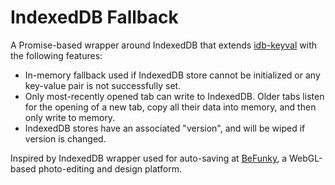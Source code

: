 # IndexedDB Fallback

A Promise-based wrapper around IndexedDB that extends [idb-keyval](https://github.com/jakearchibald/idb-keyval) with the following features:

- In-memory fallback used if IndexedDB store cannot be initialized or any key-value pair is not successfully set.
- Only most-recently opened tab can write to IndexedDB. Older tabs listen for the opening of a new tab, copy all their data into memory, and then only write to memory.
- IndexedDB stores have an associated "version", and will be wiped if version is changed.

Inspired by IndexedDB wrapper used for auto-saving at [BeFunky](https://www.befunky.com/), a WebGL-based photo-editing and design platform.

